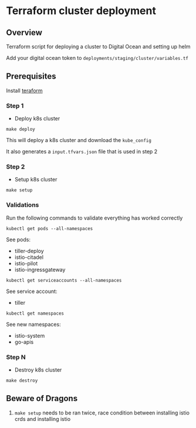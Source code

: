 # Terraform cluster deployment

## Overview
Terraform script for deploying a cluster to Digital Ocean and setting up helm

Add your digital ocean token to `deployments/staging/cluster/variables.tf`

## Prerequisites
Install [teraform](https://www.terraform.io/)

### Step 1
- Deploy k8s cluster
```shell
make deploy
```
This will deploy a k8s cluster and download the `kube_config`

It also generates a `input.tfvars.json` file that is used in step 2

### Step 2
- Setup k8s cluster
```shell
make setup
```

### Validations
Run the following commands to validate everything has worked correctly

```shell
kubectl get pods --all-namespaces
```
See pods: 
- tiller-deploy
- istio-citadel
- istio-pilot
- istio-ingressgateway

```shell
kubectl get serviceaccounts --all-namespaces
```
See service account:
- tiller

```shell
kubectl get namespaces
```
See new namespaces:
- istio-system
- go-apis

### Step N
- Destroy k8s cluster
```shell
make destroy
```

## Beware of Dragons
1. `make setup` needs to be ran twice, race condition between installing istio crds and installing istio
